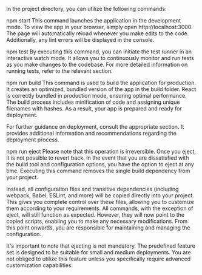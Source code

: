 In the project directory, you can utilize the following commands:

npm start
This command launches the application in the development mode. To view the app in your browser, simply open http://localhost:3000. The page will automatically reload whenever you make edits to the code. Additionally, any lint errors will be displayed in the console.

npm test
By executing this command, you can initiate the test runner in an interactive watch mode. It allows you to continuously monitor and run tests as you make changes to the codebase. For more detailed information on running tests, refer to the relevant section.

npm run build
This command is used to build the application for production. It creates an optimized, bundled version of the app in the build folder. React is correctly bundled in production mode, ensuring optimal performance. The build process includes minification of code and assigning unique filenames with hashes. As a result, your app is prepared and ready for deployment.

For further guidance on deployment, consult the appropriate section. It provides additional information and recommendations regarding the deployment process.

npm run eject
Please note that this operation is irreversible. Once you eject, it is not possible to revert back.
In the event that you are dissatisfied with the build tool and configuration options, you have the option to eject at any time. Executing this command removes the single build dependency from your project.

Instead, all configuration files and transitive dependencies (including webpack, Babel, ESLint, and more) will be copied directly into your project. This gives you complete control over these files, allowing you to customize them according to your requirements. All commands, with the exception of eject, will still function as expected. However, they will now point to the copied scripts, enabling you to make any necessary modifications. From this point onwards, you are responsible for maintaining and managing the configuration.

It's important to note that ejecting is not mandatory. The predefined feature set is designed to be suitable for small and medium deployments. You are not obliged to utilize this feature unless you specifically require advanced customization capabilities.
